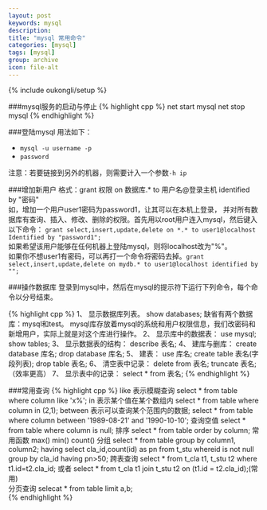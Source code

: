 ```yaml
---
layout: post
keywords: mysql
description:
title: "mysql 常用命令"
categories: [mysql]
tags: [mysql]
group: archive
icon: file-alt
---
```

{% include oukongli/setup %}

###mysql服务的启动与停止
{% highlight cpp %}
net start mysql
net stop mysql
{% endhighlight %}


###登陆mysql
用法如下：

-  `mysql -u username -p`  
-  `password`  

注意：若要链接到另外的机器，则需要计入一个参数`-h ip`

###增加新用户
格式：grant 权限 on 数据库.* to 用户名@登录主机 identified by "密码"  
如，增加一个用户user1密码为password1，让其可以在本机上登录， 并对所有数  据库有查询、插入、修改、删除的权限。首先用以root用户连入mysql，然后键入以下命令：
`grant select,insert,update,delete on *.* to user1@localhost Identified by "password1";`  
如果希望该用户能够在任何机器上登陆mysql，则将localhost改为"%"。  
如果你不想user1有密码，可以再打一个命令将密码去掉。`grant select,insert,update,delete on mydb.* to user1@localhost identified by "";`

###操作数据库
登录到mysql中，然后在mysql的提示符下运行下列命令，每个命令以分号结束。  

<!-- more -->

{% highlight cpp %}
1、 显示数据库列表。
show databases;
缺省有两个数据库：mysql和test。 mysql库存放着mysql的系统和用户权限信息，我们改密码和新增用户，实际上就是对这个库进行操作。
2、 显示库中的数据表：
   use mysql;
   show tables;
3、 显示数据表的结构：
    describe 表名;
4、 建库与删库：
   create database 库名;
   drop database 库名;
5、 建表：
   use 库名;
   create table 表名(字段列表);
   drop table 表名;
6、 清空表中记录：
   delete from 表名;
   truncate 表名;（效率更高）
7、 显示表中的记录：
  select * from 表名;
{% endhighlight %}

###常用查询
{% highlight cpp %}
like 表示模糊查询
   select * from table where column like 'x%';
in 表示某个值在某个数组内
   select * from table where column in (2,1);
between 表示可以查询某个范围内的数据;
   select * from table where column between '1989-08-21' and '1990-10-10';
查询空值
   select * from table where column is null;
排序
   select * from table order by column;
常用函数
   max()   min()  count()
分组
   select * from table group by column1, column2;
having
   select cla_id,count(id) as pn from t_stu whereid is not null group by cla_id having pn>50;
跨表查询
   select * from t_cla t1, t_stu t2 where t1.id=t2.cla_id;
   或者
   select * from t_cla t1 join t_stu t2 on (t1.id = t2.cla_id);(常用)  
分页查询
   selecat * from table limit a,b;  
{% endhighlight %}

